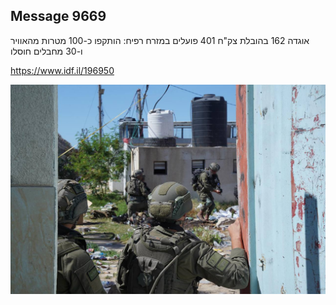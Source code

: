 ## Message 9669

אוגדה 162 בהובלת צק"ח 401 פועלים במזרח רפיח: 
הותקפו כ-100 מטרות מהאוויר ו-30 מחבלים חוסלו

https://www.idf.il/196950

![Photo](./9669/9669_photo.jpg)
